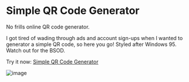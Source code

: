 # Simple QR Code Generator
No frills online QR code generator.

I got tired of wading through ads and account sign-ups when I wanted to generator a simple QR code, so here you go! Styled after Windows 95. Watch out for the BSOD.

Try it now: [Simple QR Code Generator](https://aaldrich29.github.io/simple-qr-code-generator/)

![image](https://github.com/user-attachments/assets/97166704-e61c-4337-8d11-765727f8d273)

